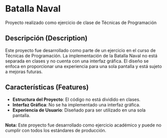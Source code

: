 # Batalla Naval 

Proyecto realizado como ejercicio de clase de Técnicas de Programación 
## Descripción (Description)

Este proyecto fue desarrollado como parte de un ejercicio en el curso de Técnicas de Programación. La implementación de la Batalla Naval no está separada en clases y no cuenta con una interfaz gráfica. El diseño se enfoca en proporcionar una experiencia para una sola pantalla y está sujeto a mejoras futuras.

## Características (Features)

- **Estructura del Proyecto**: El código no está dividido en clases.
- **Interfaz Gráfica**: No se ha implementado una interfaz gráfica.
- **Experiencia de Usuario**: Diseñado para ser utilizado en una sola pantalla.



**Nota:** Este proyecto fue desarrollado como ejercicio académico y puede no cumplir con todos los estándares de producción.
